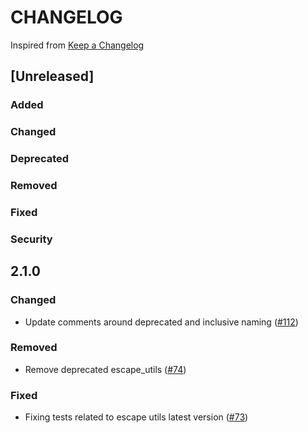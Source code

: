 # CHANGELOG
Inspired from [Keep a Changelog](https://keepachangelog.com/en/1.0.0/)

## [Unreleased]
### Added
### Changed
### Deprecated
### Removed
### Fixed
### Security

## 2.1.0
### Changed
- Update comments around deprecated and inclusive naming ([#112](https://github.com/opensearch-project/opensearch-ruby/pull/112))
### Removed
- Remove deprecated escape_utils ([#74](https://github.com/opensearch-project/opensearch-ruby/pull/74))
### Fixed
- Fixing tests related to escape utils latest version ([#73](https://github.com/opensearch-project/opensearch-ruby/pull/73))
